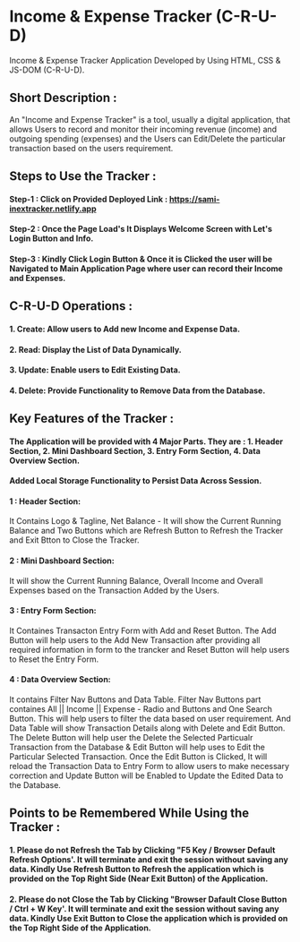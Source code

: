 # Income & Expense Tracker (C-R-U-D)
Income & Expense Tracker Application Developed by Using HTML, CSS & JS-DOM (C-R-U-D).

## Short Description :
An "Income and Expense Tracker" is a tool, usually a digital application, that allows Users to record and monitor their incoming revenue (income) 
and outgoing spending (expenses) and the Users can Edit/Delete the particular transaction based on the users requirement.

## Steps to Use the Tracker :
#### Step-1 : Click on Provided Deployed Link : https://sami-inextracker.netlify.app
#### Step-2 : Once the Page Load's It Displays Welcome Screen with  Let's Login Button and Info.
#### Step-3 : Kindly Click Login Button & Once it is Clicked the user will be Navigated to Main Application Page where user can record their Income and Expenses.

## C-R-U-D Operations :
#### 1. Create: Allow users to Add new Income and Expense Data.
#### 2. Read: Display the List of Data Dynamically.
#### 3. Update: Enable users to Edit Existing Data.
#### 4. Delete: Provide Functionality to Remove Data from the Database.

## Key Features of the Tracker :
#### The Application will be provided with 4 Major Parts. They are : 1. Header Section, 2. Mini Dashboard Section, 3. Entry Form Section, 4. Data Overview Section.
#### Added Local Storage Functionality to Persist Data Across Session.

#### 1 : Header Section:
It Contains Logo & Tagline, Net Balance - It will show the Current Running Balance and Two Buttons which are Refresh Button to Refresh the Tracker and Exit Btton to Close the Tracker.
#### 2 : Mini Dashboard Section:
It will show the Current Running Balance, Overall Income and Overall Expenses based on the Transaction Added by the Users.
#### 3 : Entry Form Section:
It Containes Transacton Entry Form with Add and Reset Button. The Add Button  will help users to the Add New Transaction after providing all required information in form to the trancker and Reset Button will help users to Reset the Entry Form.
#### 4 : Data Overview Section:
It contains Filter Nav Buttons and Data Table. Filter Nav Buttons part containes All || Income || Expense - Radio and Buttons and One Search Button. This will help users to filter the data based on user requirement. And Data Table will show Transaction Details along with 
Delete and Edit Button. The Delete Button will help user the Delete the Selected Particualr Transaction from the Database & Edit Button will help uses to Edit the Particular Selected Transaction. Once the Edit Button is Clicked, It will reload the Transaction Data to 
Entry Form to allow users to make necessary correction and Update Button will be Enabled to Update the Edited Data to the Database.

## Points to be Remembered While Using the Tracker :
#### 1. Please do not Refresh the Tab by Clicking "F5 Key / Browser Default Refresh Options'. It will terminate and exit the session without saving any data. Kindly Use Refresh Button to Refresh the application which is provided on the Top Right Side (Near Exit Button) of the Application.
#### 2. Please do not Close the Tab by Clicking "Browser Dafault Close Button / Ctrl + W Key'. It will terminate and exit the session without saving any data. Kindly Use Exit Button to Close the application which is provided on the Top Right Side of the Application.
